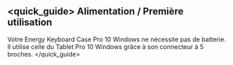 ## <quick_guide> Alimentation / Première utilisation

Votre Energy Keyboard Case Pro 10 Windows ne nécessite pas de batterie. Il utilise celle du Tablet Pro 10 Windows grâce à son connecteur à 5 broches. 
</quick_guide> 

